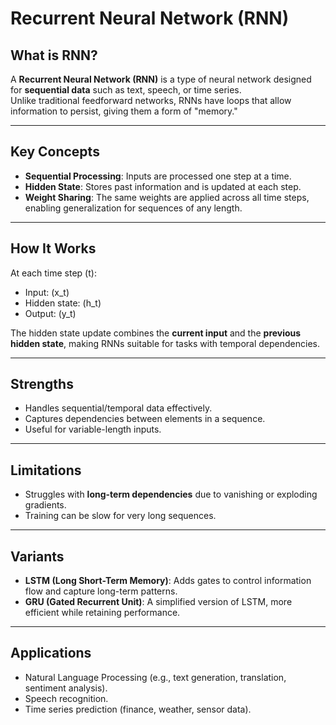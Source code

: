 # Recurrent Neural Network (RNN)

## What is RNN?
A **Recurrent Neural Network (RNN)** is a type of neural network designed for **sequential data** such as text, speech, or time series.  
Unlike traditional feedforward networks, RNNs have loops that allow information to persist, giving them a form of "memory."

---

## Key Concepts
- **Sequential Processing**: Inputs are processed one step at a time.  
- **Hidden State**: Stores past information and is updated at each step.  
- **Weight Sharing**: The same weights are applied across all time steps, enabling generalization for sequences of any length.  

---

## How It Works
At each time step \(t\):  
- Input: \(x_t\)  
- Hidden state: \(h_t\)  
- Output: \(y_t\)  

The hidden state update combines the **current input** and the **previous hidden state**, making RNNs suitable for tasks with temporal dependencies.

---

## Strengths
- Handles sequential/temporal data effectively.  
- Captures dependencies between elements in a sequence.  
- Useful for variable-length inputs.  

---

## Limitations
- Struggles with **long-term dependencies** due to vanishing or exploding gradients.  
- Training can be slow for very long sequences.  

---

## Variants
- **LSTM (Long Short-Term Memory)**: Adds gates to control information flow and capture long-term patterns.  
- **GRU (Gated Recurrent Unit)**: A simplified version of LSTM, more efficient while retaining performance.  

---

## Applications
- Natural Language Processing (e.g., text generation, translation, sentiment analysis).  
- Speech recognition.  
- Time series prediction (finance, weather, sensor data).  
